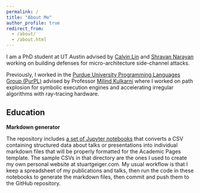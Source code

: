 ```yaml
---
permalink: /
title: "About Me"
author_profile: true
redirect_from: 
  - /about/
  - /about.html
---
```


I am a PhD student at UT Austin advised by [Calvin Lin](https://www.cs.utexas.edu/~lin/) and [Shravan Narayan](https://shravanrn.com) working on building defenses for micro-architecture side-channel attacks.

Previously, I worked in the [Purdue University Programming Languages Group (PurPL)](https://purduepl.github.io) advised by Professor [Milind Kulkarni](https://engineering.purdue.edu/~milind/) where I worked on path explosion for symbolic execution engines and accelerating irregular algorithms with ray-tracing hardware.

Education
------

**Markdown generator**

The repository includes [a set of Jupyter notebooks](https://github.com/academicpages/academicpages.github.io/tree/master/markdown_generator
) that converts a CSV containing structured data about talks or presentations into individual markdown files that will be properly formatted for the Academic Pages template. The sample CSVs in that directory are the ones I used to create my own personal website at stuartgeiger.com. My usual workflow is that I keep a spreadsheet of my publications and talks, then run the code in these notebooks to generate the markdown files, then commit and push them to the GitHub repository.
